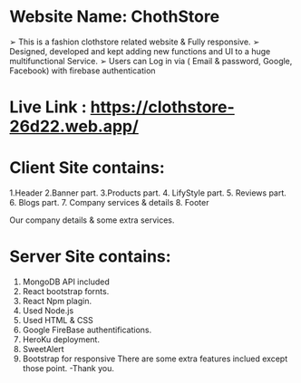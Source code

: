 # Website Name: ChothStore
➢ This is a fashion clothstore related website & Fully responsive.
➢ Designed, developed and kept adding new functions and UI to a huge
   multifunctional Service.
➢ Users can Log in via ( Email & password, Google, Facebook) with firebase 
   authentication

# Live Link : https://clothstore-26d22.web.app/
# Client Site contains:
1.Header
2.Banner part.
3.Products part.
4. LifyStyle part.
5. Reviews part.
6. Blogs part.
7. Company services & details
8. Footer

Our company details & some extra services.

# Server Site contains:
1. MongoDB API included
2. React bootstrap fornts.
3. React Npm plagin.
4. Used Node.js
5. Used HTML & CSS
6. Google FireBase authentifications.
7. HeroKu deployment.
8. SweetAlert
9. Bootstrap for responsive
There are some extra features inclued except those point. -Thank you.
